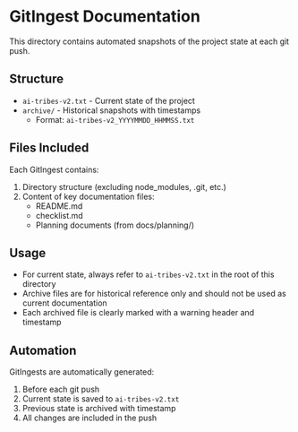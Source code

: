 # GitIngest Documentation

This directory contains automated snapshots of the project state at each git push.

## Structure

- `ai-tribes-v2.txt` - Current state of the project
- `archive/` - Historical snapshots with timestamps
  - Format: `ai-tribes-v2_YYYYMMDD_HHMMSS.txt`

## Files Included

Each GitIngest contains:
1. Directory structure (excluding node_modules, .git, etc.)
2. Content of key documentation files:
   - README.md
   - checklist.md
   - Planning documents (from docs/planning/)

## Usage

- For current state, always refer to `ai-tribes-v2.txt` in the root of this directory
- Archive files are for historical reference only and should not be used as current documentation
- Each archived file is clearly marked with a warning header and timestamp

## Automation

GitIngests are automatically generated:
1. Before each git push
2. Current state is saved to `ai-tribes-v2.txt`
3. Previous state is archived with timestamp
4. All changes are included in the push 
